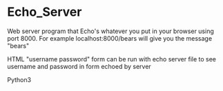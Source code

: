 # Echo_Server

Web server program that Echo's whatever you put in your browser using port 8000. 
For example localhost:8000/bears will give you the message "bears"

HTML "username password" form can be run with echo server file to see username
and password in form echoed by server

Python3 